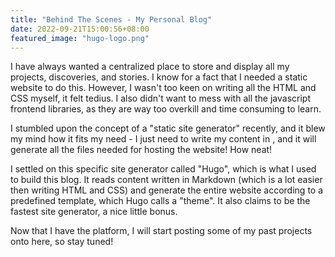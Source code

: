 ```yaml
---
title: "Behind The Scenes - My Personal Blog"
date: 2022-09-21T15:00:56+08:00
featured_image: "hugo-logo.png"
---
```


I have always wanted a centralized place to store and display all my projects, discoveries, and stories. 
I know for a fact that I needed a static website to do this. However, I wasn't too keen on writing all the HTML and CSS myself, it felt tedius.
I also didn't want to mess with all the javascript frontend libraries, as they are way too overkill and time consuming to learn. 

I stumbled upon the concept of a "static site generator" recently, and it blew my mind how it fits my need - I just need to write my content in , and it will generate all the files needed for hosting the website! How neat!

I settled on this specific site generator called "Hugo", which is what I used to build this blog. It reads content written in Markdown (which is a lot easier then writing HTML and CSS) and generate the entire website according to a predefined template, which Hugo calls a "theme". It also claims to be the fastest site generator, a nice little bonus.

Now that I have the platform, I will start posting some of my past projects onto here, so stay tuned!

